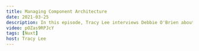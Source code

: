```yaml
---
title: Managing Component Architecture
date: 2021-03-25
description: In this episode, Tracy Lee interviews Debbie O'Brien about [bit.dev](https://bit.dev), a new open source tool for helping developer share components. We learn how to use Bit to manage component architecture, think in components, and how this can help you a build more scalable, reusable codebase and work across teams.
video: pOZas9RPJcY
tags: [Nuxt]
host: Tracy Lee
---
```

